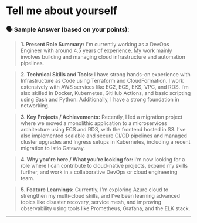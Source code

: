 # Tell me about yourself
### 🗣️ **Sample Answer (based on your points):**

> **1. Present Role Summary:**
> I'm currently working as a DevOps Engineer with around 4.5 years of experience. My work mainly involves building and managing cloud infrastructure and automation pipelines.

> **2. Technical Skills and Tools:**
> I have strong hands-on experience with Infrastructure as Code using Terraform and CloudFormation. I work extensively with AWS services like EC2, ECS, EKS, VPC, and RDS. I’m also skilled in Docker, Kubernetes, GitHub Actions, and basic scripting using Bash and Python. Additionally, I have a strong foundation in networking.

> **3. Key Projects / Achievements:**
> Recently, I led a migration project where we moved a monolithic application to a microservices architecture using ECS and RDS, with the frontend hosted in S3. I’ve also implemented scalable and secure CI/CD pipelines and managed cluster upgrades and Ingress setups in Kubernetes, including a recent migration to Istio Gateway.

> **4. Why you're here / What you're looking for:**
> I’m now looking for a role where I can contribute to cloud-native projects, expand my skills further, and work in a collaborative DevOps or cloud engineering team.

> **5. Feature Learnings:**
> Currently, I'm exploring Azure cloud to strengthen my multi-cloud skills, and I’ve been learning advanced topics like disaster recovery, service mesh, and improving observability using tools like Prometheus, Grafana, and the ELK stack.

---


